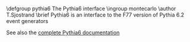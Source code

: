 \defgroup pythia6 The Pythia6 interface
\ingroup montecarlo
\author T.Sjostrand
\brief Pythia6 is an interface to the F77 version of Pythia 6.2 event generators

See also the [complete Pythia6 documentation](http://home.thep.lu.se/~torbjorn/pythiaaux/recent.html)

